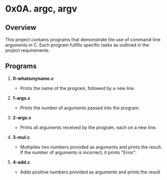 # 0x0A. argc, argv

## Overview

This project contains programs that demonstrate the use of command-line arguments in C. Each program fulfills specific tasks as outlined in the project requirements.

## Programs

1. **0-whatsmyname.c**
   - Prints the name of the program, followed by a new line.

2. **1-args.c**
   - Prints the number of arguments passed into the program.

3. **2-args.c**
   - Prints all arguments received by the program, each on a new line.

4. **3-mul.c**
   - Multiplies two numbers provided as arguments and prints the result. If the number of arguments is incorrect, it prints "Error".

5. **4-add.c**
   - Adds positive numbers provided as arguments and prints the result
